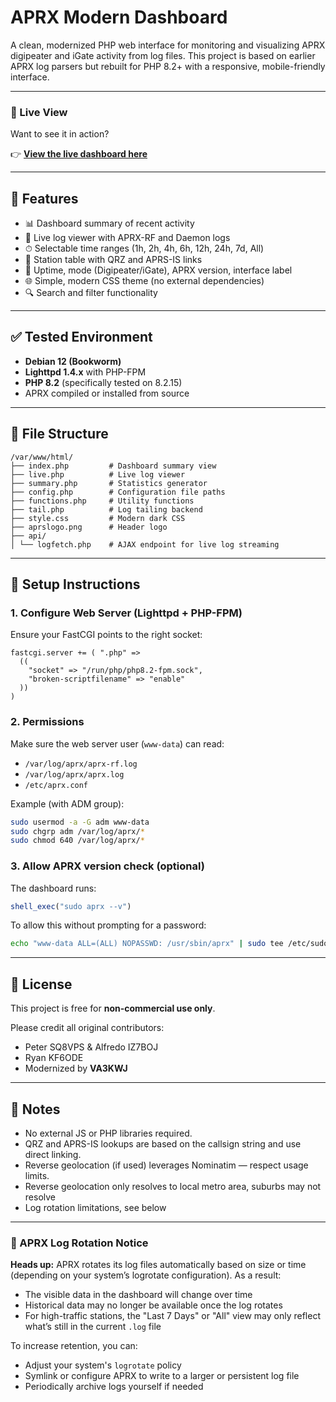 # APRX Modern Dashboard

A clean, modernized PHP web interface for monitoring and visualizing APRX digipeater and iGate activity from log files. This project is based on earlier APRX log parsers but rebuilt for PHP 8.2+ with a responsive, mobile-friendly interface.

---

### 📡 Live View

Want to see it in action?

👉 **[View the live dashboard here](https://aprx.va3kwj.ca)**

---

## 🚀 Features

- 📊 Dashboard summary of recent activity
- 📡 Live log viewer with APRX-RF and Daemon logs
- ⏱ Selectable time ranges (1h, 2h, 4h, 6h, 12h, 24h, 7d, All)
- 🧭 Station table with QRZ and APRS-IS links
- 🧠 Uptime, mode (Digipeater/iGate), APRX version, interface label
- 🌐 Simple, modern CSS theme (no external dependencies)
- 🔍 Search and filter functionality

---

## ✅ Tested Environment

- **Debian 12 (Bookworm)**
- **Lighttpd 1.4.x** with PHP-FPM
- **PHP 8.2** (specifically tested on 8.2.15)
- APRX compiled or installed from source

---

## 📂 File Structure

```
/var/www/html/
├── index.php         # Dashboard summary view
├── live.php          # Live log viewer
├── summary.php       # Statistics generator
├── config.php        # Configuration file paths
├── functions.php     # Utility functions
├── tail.php          # Log tailing backend
├── style.css         # Modern dark CSS
├── aprslogo.png      # Header logo
├── api/
│ └── logfetch.php    # AJAX endpoint for live log streaming
```

---

## 🔧 Setup Instructions

### 1. Configure Web Server (Lighttpd + PHP-FPM)
Ensure your FastCGI points to the right socket:
```lighttpd
fastcgi.server += ( ".php" =>
  ((
    "socket" => "/run/php/php8.2-fpm.sock",
    "broken-scriptfilename" => "enable"
  ))
)
```

### 2. Permissions
Make sure the web server user (`www-data`) can read:

- `/var/log/aprx/aprx-rf.log`
- `/var/log/aprx/aprx.log`
- `/etc/aprx.conf`

Example (with ADM group):
```bash
sudo usermod -a -G adm www-data
sudo chgrp adm /var/log/aprx/*
sudo chmod 640 /var/log/aprx/*
```

### 3. Allow APRX version check (optional)
The dashboard runs:
```php
shell_exec("sudo aprx --v")
```
To allow this without prompting for a password:
```bash
echo "www-data ALL=(ALL) NOPASSWD: /usr/sbin/aprx" | sudo tee /etc/sudoers.d/aprx-dashboard
```

---

## 📜 License

This project is free for **non-commercial use only**.

Please credit all original contributors:

- Peter SQ8VPS & Alfredo IZ7BOJ
- Ryan KF6ODE
- Modernized by **VA3KWJ**

---

## 📎 Notes

- No external JS or PHP libraries required.
- QRZ and APRS-IS lookups are based on the callsign string and use direct linking.
- Reverse geolocation (if used) leverages Nominatim — respect usage limits.
- Reverse geolocation only resolves to local metro area, suburbs may not resolve
- Log rotation limitations, see below

---

### 🔁 APRX Log Rotation Notice

**Heads up:** APRX rotates its log files automatically based on size or time (depending on your system’s logrotate configuration). As a result:

- The visible data in the dashboard will change over time
- Historical data may no longer be available once the log rotates
- For high-traffic stations, the "Last 7 Days" or "All" view may only reflect what’s still in the current `.log` file

To increase retention, you can:
- Adjust your system's `logrotate` policy
- Symlink or configure APRX to write to a larger or persistent log file
- Periodically archive logs yourself if needed
